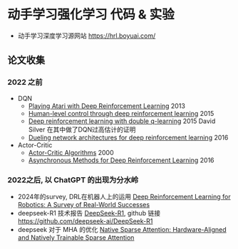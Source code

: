 # 动手学习强化学习 代码 & 实验

* 动手学习深度学习源网站 https://hrl.boyuai.com/

## 论文收集
### 2022 之前
* DQN
    * [Playing Atari with Deep Reinforcement Learning](https://www.cs.toronto.edu/~vmnih/docs/dqn.pdf) 2013
    * [Human-level control through deep reinforcement learning](https://storage.googleapis.com/deepmind-media/dqn/DQNNaturePaper.pdf) 2015
    * [Deep reinforcement learning with double q-learning](https://arxiv.org/pdf/1509.06461) 2015 David Silver 在其中做了DQN过高估计的证明
    * [Dueling network architectures for deep reinforcement learning](https://arxiv.org/pdf/1511.06581) 2016
* Actor-Critic
    * [Actor-Critic Algorithms](https://proceedings.neurips.cc/paper/1999/file/6449f44a102fde848669bdd9eb6b76fa-Paper.pdf) 2000
    * [Asynchronous Methods for Deep Reinforcement Learning](https://arxiv.org/pdf/1602.01783) 2016
### 2022之后, 以 ChatGPT 的出现为分水岭
* 2024年的survey, DRL在机器人上的运用 [Deep Reinforcement Learning for Robotics: A Survey of Real-World Successes](https://arxiv.org/pdf/2408.03539)
* deepseek-R1 技术报告 [DeepSeek-R1](https://github.com/deepseek-ai/DeepSeek-R1/blob/main/DeepSeek_R1.pdf), github 链接 https://github.com/deepseek-ai/DeepSeek-R1
* deepseek 对于 MHA 的优化 [Native Sparse Attention: Hardware-Aligned and Natively Trainable Sparse Attention](https://arxiv.org/pdf/2502.11089)
